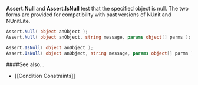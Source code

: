 **Assert.Null** and **Assert.IsNull** test that the specified object is null.
The two forms are provided for compatibility with past versions of NUnit and
NUnitLite.

```C#
Assert.Null( object anObject );
Assert.Null( object anObject, string message, params object[] parms );

Assert.IsNull( object anObject );
Assert.IsNull( object anObject, string message, params object[] parms );
```

####See also...
 * [[Condition Constraints]]
